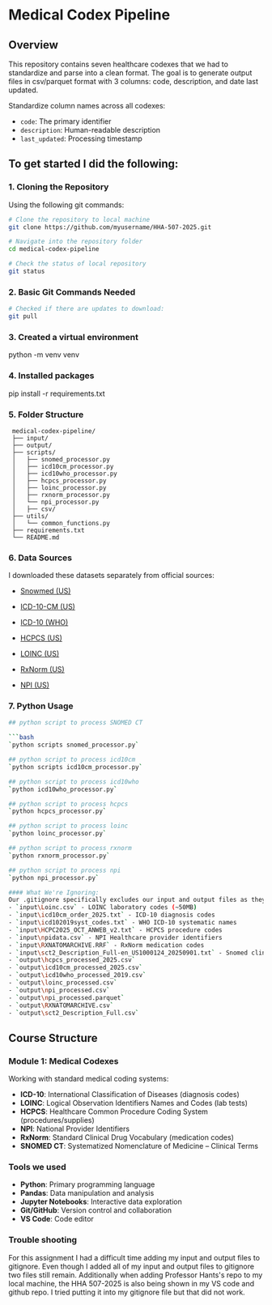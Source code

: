# Medical Codex Pipeline

## Overview
This repository contains seven healthcare codexes that we had to standardize and parse into a clean format. The goal is to generate output files in csv/parquet format with 3 columns: code, description, and date last updated. 

Standardize column names across all codexes:
- `code`: The primary identifier
- `description`: Human-readable description
- `last_updated`: Processing timestamp

## To get started I did the following:

### 1. Cloning the Repository
Using the following git commands:

```bash
# Clone the repository to local machine
git clone https://github.com/myusername/HHA-507-2025.git

# Navigate into the repository folder
cd medical-codex-pipeline

# Check the status of local repository
git status
```

### 2. Basic Git Commands Needed
```bash
# Checked if there are updates to download: 
git pull
```
### 3. Created a virtual environment
python -m venv venv

### 4. Installed packages
pip install -r requirements.txt

### 5. Folder Structure
  ```
   medical-codex-pipeline/
   ├── input/
   ├── output/
   ├── scripts/
   │   ├── snomed_processor.py
   │   ├── icd10cm_processor.py
   │   ├── icd10who_processor.py
   │   ├── hcpcs_processor.py
   │   ├── loinc_processor.py
   │   ├── rxnorm_processor.py
   │   └── npi_processor.py
   │   ├── csv/
   ├── utils/
   │   └── common_functions.py
   ├── requirements.txt
   └── README.md

```
### 6. Data Sources
I downloaded these datasets separately from official sources:

- [Snowmed (US)](https://www.nlm.nih.gov/healthit/snomedct/archive.html)

- [ICD-10-CM (US)](https://www.cms.gov/medicare/coding-billing/icd-10-codes) 

- [ICD-10 (WHO)](https://icdcdn.who.int/icd10/index.html)

- [HCPCS (US)](https://www.cms.gov/medicare/coding-billing/healthcare-common-procedure-system/quarterly-update)

- [LOINC (US)](https://loinc.org/downloads/) 

- [RxNorm (US)](https://www.nlm.nih.gov/research/umls/rxnorm/docs/rxnormfiles.html)

- [NPI (US)](https://download.cms.gov/nppes/NPI_Files.html)

### 7. Python Usage 
```bash 
## python script to process SNOMED CT

```bash
`python scripts snomed_processor.py`

## python script to process icd10cm 
`python scripts icd10cm_processor.py`

## python script to process icd10who
`python icd10who_processor.py`

## python script to process hcpcs
`python hcpcs_processor.py`

## python script to process loinc
`python loinc_processor.py`

## python script to process rxnorm
`python rxnorm_processor.py`

## python script to process npi
`python npi_processor.py`

#### What We're Ignoring:
Our .gitignore specifically excludes our input and output files as they are large:
- `input\Loinc.csv` - LOINC laboratory codes (~50MB)
- `input\icd10cm_order_2025.txt` - ICD-10 diagnosis codes
- `input\icd102019syst_codes.txt` - WHO ICD-10 systematic names
- `input\HCPC2025_OCT_ANWEB_v2.txt` - HCPCS procedure codes
- `input\npidata.csv` - NPI Healthcare provider identifiers
- `input\RXNATOMARCHIVE.RRF` - RxNorm medication codes
- `input\sct2_Description_Full-en_US1000124_20250901.txt` - Snomed clinical terminology codes
- `output\hcpcs_processed_2025.csv` 
- `output\icd10cm_processed_2025.csv`
- `output\icd10who_processed_2019.csv`
- `output\loinc_processed.csv`
- `output\npi_processed.csv`
- `output\npi_processed.parquet`
- `output\RXNATOMARCHIVE.csv`
- `output\sct2_Description_Full.csv`
```

## Course Structure
### Module 1: Medical Codexes
Working with standard medical coding systems:
- **ICD-10**: International Classification of Diseases (diagnosis codes)
- **LOINC**: Logical Observation Identifiers Names and Codes (lab tests)
- **HCPCS**: Healthcare Common Procedure Coding System (procedures/supplies)
- **NPI**: National Provider Identifiers
- **RxNorm**: Standard Clinical Drug Vocabulary (medication codes)
- **SNOMED CT**: Systematized Nomenclature of Medicine – Clinical Terms

### Tools we used 
- **Python**: Primary programming language
- **Pandas**: Data manipulation and analysis
- **Jupyter Notebooks**: Interactive data exploration
- **Git/GitHub**: Version control and collaboration
- **VS Code**: Code editor

### Trouble shooting
For this assignment I had a difficult time adding my input and output files to gitignore. Even though I added all of my input and output files to gitignore two files still remain. 
Additionally when adding Professor Hants's repo to my local machine, the HHA 507-2025 is also being shown in my VS code and github repo. I tried putting it into my gitignore file but that did not work. 

